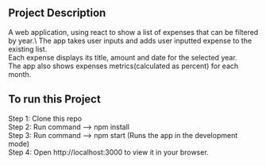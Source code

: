## Project Description

A web application, using react to show a list of expenses that can be filtered by year.\ 
The app takes user inputs and adds user inputted expense to the existing list.\
Each expense displays its title, amount and date for the selected year.\
The app also shows expenses metrics(calculated as percent) for each month.

## To run this Project
Step 1: Clone this repo\
Step 2: Run command --> npm install\
Step 3: Run command --> npm start (Runs the app in the development mode)\
Step 4: Open http://localhost:3000 to view it in your browser.
